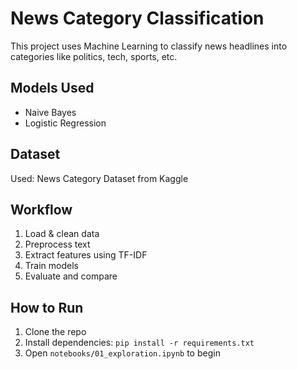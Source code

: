 # News Category Classification

This project uses Machine Learning to classify news headlines into categories like politics, tech, sports, etc.

##  Models Used
- Naive Bayes
- Logistic Regression

## Dataset
Used: News Category Dataset from Kaggle

##  Workflow
1. Load & clean data
2. Preprocess text
3. Extract features using TF-IDF
4. Train models
5. Evaluate and compare

## How to Run
1. Clone the repo
2. Install dependencies: `pip install -r requirements.txt`
3. Open `notebooks/01_exploration.ipynb` to begin

